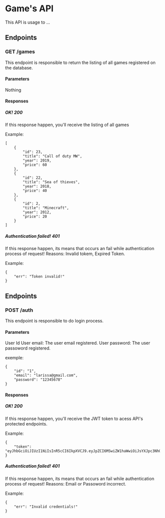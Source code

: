 # Game's API

This API is usage to ...
## Endpoints
### GET /games
This endpoint is responsible to return the listing of all games registered on the database.
#### Parameters
Nothing
#### Responses
##### OK! 200
If this response happen, you'll receive the listing of all games

Example: 
```
[
    {
        "id": 23,
        "title": "Call of duty MW",
        "year": 2019,
        "price": 60
    },
    {
        "id": 22,
        "title": "Sea of thieves",
        "year": 2018,
        "price": 40
    },
    {
        "id": 2,
        "title": "Minecraft",
        "year": 2012,
        "price": 20
    }
]
```
##### Authentication failed! 401
If this response happen, its means that occurs an fail while authentication process of request! Reasons: Invalid tokem, Expired Token. 

Example:
```
{
    "err": "Token invalid!"
}
```

## Endpoints
### POST /auth
This endpoint is responsible to do login process.
#### Parameters
User Id
User email: The user email registered. 
User password: The user passoword registered. 

exemple:
```
{
    "id": "1",
    "email": "larissa@gmail.com",
    "password": "12345678"
}
```
#### Responses
##### OK! 200
If this response happen, you'll receive the JWT token to acess API's protected endpoints.

Example: 
```
{
    "token": "eyJhbGciOiJIUzI1NiIsInR5cCI6IkpXVCJ9.eyJpZCI6MSwiZW1haWwiOiJsYXJpc3NhQGdtYWlsLmNvbSIsImlhdCI6MTY0NDg1NDAwNiwiZXhwIjoxNjQ1MDI2ODA2fQ.k1TZ3hRQpib8uZGIhwDnpbbPpWf2cj22AF496u1EMls"
}
```
##### Authentication failed! 401
If this response happen, its means that occurs an fail while authentication process of request! Reasons: Email or Passoword incorrect. 

Example:
```
{
    "err": "Invalid credentials!"
}
```
